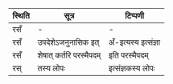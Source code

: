 | स्थिति | सूत्र | टिप्पणी |
| ----- | ------- | ------ |
| रसँ | - | - |
| रसँ | उपदेशेऽजनुनासिक इत् | अँ-इत्यस्य इत्संज्ञा |
| रसँ | शेषात् कर्तरि परस्मैपदम् | इति परस्मैपदम् |
| रस् | तस्य लोपः | इत्संज्ञकस्य लोपः |
